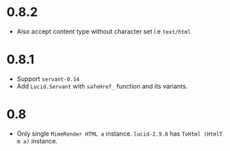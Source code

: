 # 0.8.2

- Also accept content type without character set i.e `text/html`

# 0.8.1

- Support `servant-0.14`
- Add `Lucid.Servant` with `safeHref_` function and its variants.

# 0.8

- Only single `MimeRender HTML a` instance. `lucid-2.9.8` has `ToHtml (HtmlT m a)` instance.
